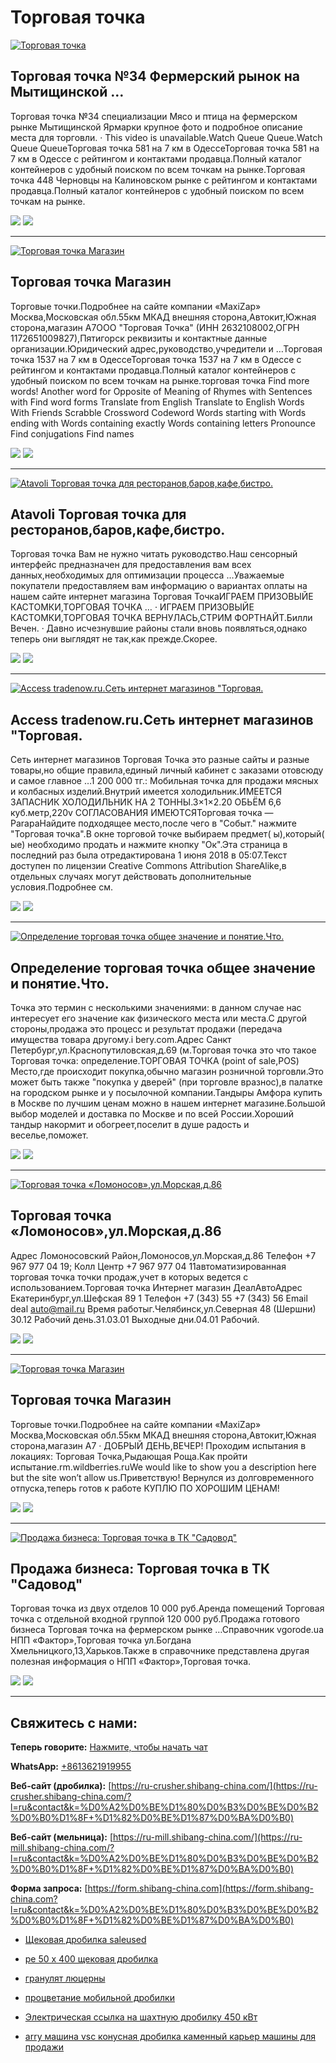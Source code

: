 # Торговая точка

<a href="https://swt.shibang-china.com/?l=ru&img&k=%D0%A2%D0%BE%D1%80%D0%B3%D0%BE%D0%B2%D0%B0%D1%8F+%D1%82%D0%BE%D1%87%D0%BA%D0%B0" target="_blank">![Торговая точка](http://static.shibang-china.com/all-800x300/40.jpg)</a>

## Торговая точка №34 Фермерский рынок на Мытищинской …
Торговая точка №34 специализации Мясо и птица на фермерском рынке Мытищинской Ярмарки крупное фото и подробное описание места для торговли.&nbsp;&#0183;&#32;This video is unavailable.Watch Queue Queue.Watch Queue QueueТорговая точка 581 на 7 км в ОдессеТорговая точка 581 на 7 км в Одессе с рейтингом и контактами продавца.Полный каталог контейнеров с удобный поиском по всем точкам на рынке.Торговая точка 448 Черновцы на Калиновском рынке с рейтингом и контактами продавца.Полный каталог контейнеров с удобный поиском по всем точкам на рынке.


<a href="https://whatsapp.shibangsoft.com/WhatsApp.php" target="_blank" title="WhatsApp">![](http://static.shibang-china.com/icon/whatsapp.png)</a> <a href="https://swt.shibang-china.com/?l=ru&icon&k=%D0%A2%D0%BE%D1%80%D0%B3%D0%BE%D0%B2%D0%B0%D1%8F+%D1%82%D0%BE%D1%87%D0%BA%D0%B0" target="_blank">![](http://static.shibang-china.com/icon/chat-ru.png)</a>

---

<a href="https://swt.shibang-china.com/?l=ru&img&k=%D0%A2%D0%BE%D1%80%D0%B3%D0%BE%D0%B2%D0%B0%D1%8F+%D1%82%D0%BE%D1%87%D0%BA%D0%B0" target="_blank">![Торговая точка Магазин](http://static.shibang-china.com/all-800x300/1004.jpg)</a>

## Торговая точка Магазин
Торговые точки.Подробнее на сайте компании &#171;MaxiZap&#187; Москва,Московская обл.55км МКАД внешняя сторона,Автокит,Южная сторона,магазин А7ООО &quot;Торговая Точка&quot; (ИНН 2632108002,ОГРН 1172651009827),Пятигорск реквизиты и контактные данные организации.Юридический адрес,руководство,учредители и …Торговая точка 1537 на 7 км в ОдессеТорговая точка 1537 на 7 км в Одессе с рейтингом и контактами продавца.Полный каталог контейнеров с удобный поиском по всем точкам на рынке.торговая точка Find more words! Another word for Opposite of Meaning of Rhymes with Sentences with Find word forms Translate from English Translate to English Words With Friends Scrabble Crossword Codeword Words starting with Words ending with Words containing exactly Words containing letters Pronounce Find conjugations Find names


<a href="https://whatsapp.shibangsoft.com/WhatsApp.php" target="_blank" title="WhatsApp">![](http://static.shibang-china.com/icon/whatsapp.png)</a> <a href="https://swt.shibang-china.com/?l=ru&icon&k=%D0%A2%D0%BE%D1%80%D0%B3%D0%BE%D0%B2%D0%B0%D1%8F+%D1%82%D0%BE%D1%87%D0%BA%D0%B0" target="_blank">![](http://static.shibang-china.com/icon/chat-ru.png)</a>

---

<a href="https://swt.shibang-china.com/?l=ru&img&k=%D0%A2%D0%BE%D1%80%D0%B3%D0%BE%D0%B2%D0%B0%D1%8F+%D1%82%D0%BE%D1%87%D0%BA%D0%B0" target="_blank">![Atavoli Торговая точка для ресторанов,баров,кафе,бистро.](http://static.shibang-china.com/all-800x300/560.jpg)</a>

## Atavoli Торговая точка для ресторанов,баров,кафе,бистро.
Торговая точка Вам не нужно читать руководство.Наш сенсорный интерфейс предназначен для предоставления вам всех данных,необходимых для оптимизации процесса …Уважаемые покупатели предоставляем вам информацию о вариантах оплаты на нашем сайте интернет магазина Торговая ТочкаИГРАЕМ ПРИЗОВЫЙЕ КАСТОМКИ,ТОРГОВАЯ ТОЧКА …&nbsp;&#0183;&#32;ИГРАЕМ ПРИЗОВЫЙЕ КАСТОМКИ,ТОРГОВАЯ ТОЧКА ВЕРНУЛАСЬ,СТРИМ ФОРТНАЙТ.Билли Вечен.&nbsp;&#0183;&#32;Давно исчезнувшие районы стали вновь появляться,однако теперь они выглядят не так,как прежде.Скорее.


<a href="https://whatsapp.shibangsoft.com/WhatsApp.php" target="_blank" title="WhatsApp">![](http://static.shibang-china.com/icon/whatsapp.png)</a> <a href="https://swt.shibang-china.com/?l=ru&icon&k=%D0%A2%D0%BE%D1%80%D0%B3%D0%BE%D0%B2%D0%B0%D1%8F+%D1%82%D0%BE%D1%87%D0%BA%D0%B0" target="_blank">![](http://static.shibang-china.com/icon/chat-ru.png)</a>

---

<a href="https://swt.shibang-china.com/?l=ru&img&k=%D0%A2%D0%BE%D1%80%D0%B3%D0%BE%D0%B2%D0%B0%D1%8F+%D1%82%D0%BE%D1%87%D0%BA%D0%B0" target="_blank">![Access tradenow.ru.Сеть интернет магазинов &quot;Торговая.](http://static.shibang-china.com/all-800x300/1093.jpg)</a>

## Access tradenow.ru.Сеть интернет магазинов &quot;Торговая.
Сеть интернет магазинов Торговая Точка это разные сайты и разные товары,но общие правила,единый личный кабинет с заказами отовсюду и самое главное …1 200 000 тг.: Мобильная точка для продажи мясных и колбасных изделий.Внутрий имеется холодильник.ИМЕЕТСЯ ЗАПАСНИК ХОЛОДИЛЬНИК НА 2 ТОННЫ.3&#215;1&#215;2.20 ОБЬЁМ 6,6 куб.метр,220v СОГЛАСОВАНИЯ ИМЕЮТСЯТорговая точка — ParapaНайдите подходящее место,после чего в &quot;Событ.&quot; нажмите &quot;Торговая точка&quot;.В окне торговой точке выбираем предмет( ы),который( ые) необходимо продать и нажмите кнопку &quot;Ок&quot;.Эта страница в последний раз была отредактирована 1 июня 2018 в 05:07.Текст доступен по лицензии Creative Commons Attribution ShareAlike,в отдельных случаях могут действовать дополнительные условия.Подробнее см.


<a href="https://whatsapp.shibangsoft.com/WhatsApp.php" target="_blank" title="WhatsApp">![](http://static.shibang-china.com/icon/whatsapp.png)</a> <a href="https://swt.shibang-china.com/?l=ru&icon&k=%D0%A2%D0%BE%D1%80%D0%B3%D0%BE%D0%B2%D0%B0%D1%8F+%D1%82%D0%BE%D1%87%D0%BA%D0%B0" target="_blank">![](http://static.shibang-china.com/icon/chat-ru.png)</a>

---

<a href="https://swt.shibang-china.com/?l=ru&img&k=%D0%A2%D0%BE%D1%80%D0%B3%D0%BE%D0%B2%D0%B0%D1%8F+%D1%82%D0%BE%D1%87%D0%BA%D0%B0" target="_blank">![Определение торговая точка общее значение и понятие.Что.](http://static.shibang-china.com/all-800x300/199.jpg)</a>

## Определение торговая точка общее значение и понятие.Что.
Точка это термин с несколькими значениями: в данном случае нас интересует его значение как физического места или места.С другой стороны,продажа это процесс и результат продажи (передача имущества товара другому.i bery.com.Адрес Санкт Петербург,ул.Краснопутиловская,д.69 (м.Торговая точка это что такое Торговая точка: определение.ТОРГОВАЯ ТОЧКА (point of sale,POS) Место,где происходит покупка,обычно магазин розничной торговли.Это может быть также &quot;покупка у дверей&quot; (при торговле вразнос),в палатке на городском рынке и у посылочной компании.Тандыры Амфора купить в Москве по лучшим ценам можно в нашем интернет магазине.Большой выбор моделей и доставка по Москве и по всей России.Хороший тандыр накормит и обогреет,поселит в душе радость и веселье,поможет.


<a href="https://whatsapp.shibangsoft.com/WhatsApp.php" target="_blank" title="WhatsApp">![](http://static.shibang-china.com/icon/whatsapp.png)</a> <a href="https://swt.shibang-china.com/?l=ru&icon&k=%D0%A2%D0%BE%D1%80%D0%B3%D0%BE%D0%B2%D0%B0%D1%8F+%D1%82%D0%BE%D1%87%D0%BA%D0%B0" target="_blank">![](http://static.shibang-china.com/icon/chat-ru.png)</a>

---

<a href="https://swt.shibang-china.com/?l=ru&img&k=%D0%A2%D0%BE%D1%80%D0%B3%D0%BE%D0%B2%D0%B0%D1%8F+%D1%82%D0%BE%D1%87%D0%BA%D0%B0" target="_blank">![Торговая точка &#171;Ломоносов&#187;,ул.Морская,д.86](http://static.shibang-china.com/all-800x300/103.jpg)</a>

## Торговая точка &#171;Ломоносов&#187;,ул.Морская,д.86
Адрес Ломоносовский Район,Ломоносов,ул.Морская,д.86 Телефон +7 967 977 04 19; Колл Центр +7 967 977 04 11автоматизированная торговая точка точки продаж,учет в которых ведется с использованием.Торговая точка Интернет магазин ДеалАвтоАдрес Екатеринбург,ул.Шефская 89 1 Телефон +7 (343) 55 +7 (343) 56 Email deal auto@mail.ru Время работыг.Челябинск,ул.Северная 48 (Шершни) 30.12 Рабочий день.31.03.01 Выходные дни.04.01 Рабочий.


<a href="https://whatsapp.shibangsoft.com/WhatsApp.php" target="_blank" title="WhatsApp">![](http://static.shibang-china.com/icon/whatsapp.png)</a> <a href="https://swt.shibang-china.com/?l=ru&icon&k=%D0%A2%D0%BE%D1%80%D0%B3%D0%BE%D0%B2%D0%B0%D1%8F+%D1%82%D0%BE%D1%87%D0%BA%D0%B0" target="_blank">![](http://static.shibang-china.com/icon/chat-ru.png)</a>

---

<a href="https://swt.shibang-china.com/?l=ru&img&k=%D0%A2%D0%BE%D1%80%D0%B3%D0%BE%D0%B2%D0%B0%D1%8F+%D1%82%D0%BE%D1%87%D0%BA%D0%B0" target="_blank">![Торговая точка Магазин](http://static.shibang-china.com/all-800x300/1076.jpg)</a>

## Торговая точка Магазин
Торговые точки.Подробнее на сайте компании &#171;MaxiZap&#187; Москва,Московская обл.55км МКАД внешняя сторона,Автокит,Южная сторона,магазин А7&nbsp;&#0183;&#32;ДОБРЫЙ ДЕНЬ,ВЕЧЕР! Проходим испытания в локациях: Торговая Точка,Рыдающая Роща.Как пройти испытание.rm.wildberries.ruWe would like to show you a description here but the site won’t allow us.Приветствую! Вернулся из долговременного отпуска,теперь готов к работе КУПЛЮ ПО ХОРОШИМ ЦЕНАМ!


<a href="https://whatsapp.shibangsoft.com/WhatsApp.php" target="_blank" title="WhatsApp">![](http://static.shibang-china.com/icon/whatsapp.png)</a> <a href="https://swt.shibang-china.com/?l=ru&icon&k=%D0%A2%D0%BE%D1%80%D0%B3%D0%BE%D0%B2%D0%B0%D1%8F+%D1%82%D0%BE%D1%87%D0%BA%D0%B0" target="_blank">![](http://static.shibang-china.com/icon/chat-ru.png)</a>

---

<a href="https://swt.shibang-china.com/?l=ru&img&k=%D0%A2%D0%BE%D1%80%D0%B3%D0%BE%D0%B2%D0%B0%D1%8F+%D1%82%D0%BE%D1%87%D0%BA%D0%B0" target="_blank">![Продажа бизнеса: Торговая точка в ТК &quot;Садовод&quot;](http://static.shibang-china.com/all-800x300/1211.jpg)</a>

## Продажа бизнеса: Торговая точка в ТК &quot;Садовод&quot;
Торговая точка из двух отделов 10 000 руб.Аренда помещений Торговая точка с отдельной входной группой 120 000 руб.Продажа готового бизнеса Торговая точка на фермерском рынке …Справочник vgorode.ua НПП &#171;Фактор&#187;,Торговая точка ул.Богдана Хмельницкого,13,Харьков.Также в справочнике представлена другая полезная информация о НПП &#171;Фактор&#187;,Торговая точка.

<a href="https://whatsapp.shibangsoft.com/WhatsApp.php" target="_blank" title="WhatsApp">![](http://static.shibang-china.com/icon/whatsapp.png)</a> <a href="https://swt.shibang-china.com/?l=ru&icon&k=%D0%A2%D0%BE%D1%80%D0%B3%D0%BE%D0%B2%D0%B0%D1%8F+%D1%82%D0%BE%D1%87%D0%BA%D0%B0" target="_blank">![](http://static.shibang-china.com/icon/chat-ru.png)</a>

---
## Свяжитесь с нами:

**Теперь говорите:** [Нажмите, чтобы начать чат](https://swt.shibang-china.com?l=ru&contact&k=%D0%A2%D0%BE%D1%80%D0%B3%D0%BE%D0%B2%D0%B0%D1%8F+%D1%82%D0%BE%D1%87%D0%BA%D0%B0)

**WhatsApp:**  [+8613621919955](https://whatsapp.shibangsoft.com/WhatsApp.php)

**Веб-сайт (дробилка):** [https://ru-crusher.shibang-china.com/](https://ru-crusher.shibang-china.com/?l=ru&contact&k=%D0%A2%D0%BE%D1%80%D0%B3%D0%BE%D0%B2%D0%B0%D1%8F+%D1%82%D0%BE%D1%87%D0%BA%D0%B0)

**Веб-сайт (мельница):** [https://ru-mill.shibang-china.com/](https://ru-mill.shibang-china.com/?l=ru&contact&k=%D0%A2%D0%BE%D1%80%D0%B3%D0%BE%D0%B2%D0%B0%D1%8F+%D1%82%D0%BE%D1%87%D0%BA%D0%B0)

**Форма запроса:** [https://form.shibang-china.com](https://form.shibang-china.com?l=ru&contact&k=%D0%A2%D0%BE%D1%80%D0%B3%D0%BE%D0%B2%D0%B0%D1%8F+%D1%82%D0%BE%D1%87%D0%BA%D0%B0)

* [Щековая дробилка saleused](../122/%D0%A9%D0%B5%D0%BA%D0%BE%D0%B2%D0%B0%D1%8F%20%D0%B4%D1%80%D0%BE%D0%B1%D0%B8%D0%BB%D0%BA%D0%B0%20saleused.md)

* [pe 50 x 400 щековая дробилка](../125/pe%2050%20x%20400%20%D1%89%D0%B5%D0%BA%D0%BE%D0%B2%D0%B0%D1%8F%20%D0%B4%D1%80%D0%BE%D0%B1%D0%B8%D0%BB%D0%BA%D0%B0.md)

* [гранулят люцерны](../123/%D0%B3%D1%80%D0%B0%D0%BD%D1%83%D0%BB%D1%8F%D1%82%20%D0%BB%D1%8E%D1%86%D0%B5%D1%80%D0%BD%D1%8B.md)

* [процветание мобильной дробилки](../124/%D0%BF%D1%80%D0%BE%D1%86%D0%B2%D0%B5%D1%82%D0%B0%D0%BD%D0%B8%D0%B5%20%D0%BC%D0%BE%D0%B1%D0%B8%D0%BB%D1%8C%D0%BD%D0%BE%D0%B9%20%D0%B4%D1%80%D0%BE%D0%B1%D0%B8%D0%BB%D0%BA%D0%B8.md)

* [Электрическая ссылка на шахтную дробилку 450 кВт](../123/%D0%AD%D0%BB%D0%B5%D0%BA%D1%82%D1%80%D0%B8%D1%87%D0%B5%D1%81%D0%BA%D0%B0%D1%8F%20%D1%81%D1%81%D1%8B%D0%BB%D0%BA%D0%B0%20%D0%BD%D0%B0%20%D1%88%D0%B0%D1%85%D1%82%D0%BD%D1%83%D1%8E%20%D0%B4%D1%80%D0%BE%D0%B1%D0%B8%D0%BB%D0%BA%D1%83%20450%20%D0%BA%D0%92%D1%82.md)

* [arry машина vsc конусная дробилка каменный карьер машины для продажи](../122/arry%20%D0%BC%D0%B0%D1%88%D0%B8%D0%BD%D0%B0%20vsc%20%D0%BA%D0%BE%D0%BD%D1%83%D1%81%D0%BD%D0%B0%D1%8F%20%D0%B4%D1%80%D0%BE%D0%B1%D0%B8%D0%BB%D0%BA%D0%B0%20%D0%BA%D0%B0%D0%BC%D0%B5%D0%BD%D0%BD%D1%8B%D0%B9%20%D0%BA%D0%B0%D1%80%D1%8C%D0%B5%D1%80%20%D0%BC%D0%B0%D1%88%D0%B8%D0%BD%D1%8B%20%D0%B4%D0%BB%D1%8F%20%D0%BF%D1%80%D0%BE%D0%B4%D0%B0%D0%B6%D0%B8.md)